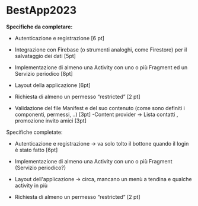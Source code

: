 # BestApp2023

**Specifiche da completare:**

- Autenticazione e registrazione [6 pt]
  
- Integrazione con Firebase (o strumenti analoghi, come Firestore) per il salvataggio dei dati [5pt]
  
- Implementazione di almeno una Activity con uno o più Fragment ed un Servizio
  periodico [8pt]
  
- Layout della applicazione [6pt]
  
- Richiesta di almeno un permesso “restricted” [2 pt]
  
- Validazione del file Manifest e del suo contenuto (come sono definiti i componenti,
  permessi, ..) [3pt]
-Content provider -> Lista contatti , promozione invito amici [3pt]

Specifiche completate:

- Autenticazione e registrazione -> va solo tolto il bottone quando il login è stato fatto [6pt]

- Implementazione di almeno una Activity con uno o più Fragment (Servizio periodico?)

- Layout dell'applicazione -> circa, mancano un menù a tendina e qualche activity in più

- Richiesta di almeno un permesso “restricted” [2 pt]
